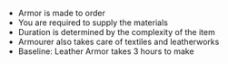   * Armor is made to order
  * You are required to supply the materials
  * Duration is determined by the complexity of the item
  * Armourer also takes care of textiles and leatherworks
  * Baseline: Leather Armor takes 3 hours to make 

